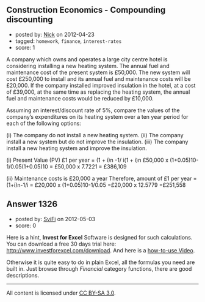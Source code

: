 ## Construction Economics - Compounding discounting

- posted by: [Nick](https://stackexchange.com/users/-1/910-nick) on 2012-04-23
- tagged: `homework`, `finance`, `interest-rates`
- score: 1

A company which owns and operates a large city centre hotel is considering installing a new heating system. The annual fuel and maintenance cost of the present system is £50,000. The new system will cost £250,000 to install and its annual fuel and maintenance costs will be £20,000. If the company installed improved insulation in the hotel, at a cost of £39,000, at the same time as replacing the heating system, the annual fuel and maintenance costs would be reduced by £10,000.

Assuming an interest/discount rate of 5%, compare the values of the company’s expenditures on its heating system over a ten year period for each of the following options:

(i) The company do not install a new heating system.
(ii) The company install a new system but do not improve the insulation.
(iii) The company install a new heating system and improve the insulation.



(i) Present Value (PV) £1 per year = (1 + i)n -1/ i(1 + i)n
                                   £50,000 x (1+0.05)10-1/0.05(1+0.05)10
                                   = £50,000 x 7.7221
                                   = £386,109


(ii) Maintenance costs is £20,000 a year 
     Therefore, amount of £1 per year = (1+i)n-1/i
                                      = £20,000 x (1+0.05)10-1/0.05 
                                      =£20,000 x 12.5779
                                      =£251,558
                         






## Answer 1326

- posted by: [SviFi](https://stackexchange.com/users/-1/686-svifi) on 2012-05-03
- score: 0

Here is a hint, **Invest for Excel** Software is designed for such calculations. You can download a free 30 days trial here: http://www.investforexcel.com/download. And here is a [how-to-use Video](http://www.datapartner.fi/uploads/89/p4/89p4BJ8mytgsWcPDgo8oWg/invenfs.swf).

Otherwise it is quite easy to do in plain Excel, all the formulas you need are built in. Just browse through *Financial* category functions, there are good descriptions.



---

All content is licensed under [CC BY-SA 3.0](https://creativecommons.org/licenses/by-sa/3.0/).
